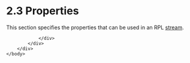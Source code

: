 <html dir="LTR" xmlns:mshelp="http://msdn.microsoft.com/mshelp" xmlns:ddue="http://ddue.schemas.microsoft.com/authoring/2003/5" xmlns:xlink="http://www.w3.org/1999/xlink" xmlns:tool="http://www.microsoft.com/tooltip">
    <head>
        <meta http-equiv="Content-Type" content="text/html; CHARSET=utf-8"></meta>
        <meta name="save" content="history"></meta>
        <title>2.3 Properties</title>
        <xml>
            <mshelp:toctitle title="2.3 Properties"></mshelp:toctitle>
            <mshelp:rltitle title="[MS-RPL]: Properties"></mshelp:rltitle>
            <mshelp:keyword index="A" term="a7cbfffb-c3d1-4d89-a415-b31bbdcbf38b"></mshelp:keyword>
            <mshelp:attr name="DCSext.ContentType" value="open specification"></mshelp:attr>
            <mshelp:attr name="AssetID" value="a7cbfffb-c3d1-4d89-a415-b31bbdcbf38b"></mshelp:attr>
            <mshelp:attr name="TopicType" value="kbRef"></mshelp:attr>
            <mshelp:attr name="DCSext.Title" value="[MS-RPL]: Properties" />
        </xml>
    </head>
    <body>
        <div id="header">
            <h1 class="heading">2.3 Properties</h1>
        </div>
        <div id="mainSection">
            <div id="mainBody">
                <div id="allHistory" class="saveHistory"></div>
                <div id="sectionSection0" class="section" name="collapseableSection">
                    

<p>This section specifies the properties that can be used in an
RPL <a href="75ae48f7-746b-4b41-919c-6699fa28b3ef.html#gt_f3529cd8-50da-4f36-aa0b-66af455edbb6">stream</a>.</p>


                </div>
            </div>
        </div>
    </body>
</html>